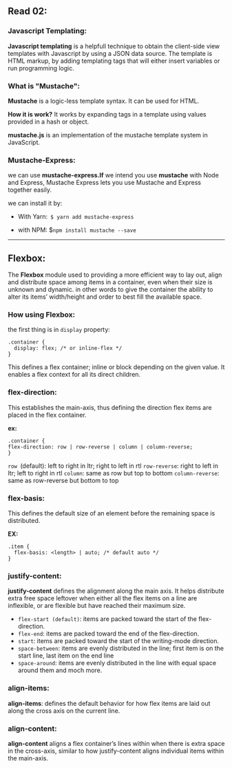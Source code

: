 ## Read 02:

### Javascript Templating:
 **Javascript templating** is a helpfull technique to obtain the client-side view templates with Javascript by using a JSON data source. The template is HTML markup, by adding templating tags that will either insert variables or run programming logic.

 ### What is "Mustache":
 **Mustache** is a logic-less template syntax. It can be used for HTML.
 
 **How it is work?**
 It works by expanding tags in a template using values provided in a hash or object.

>>
**mustache.js** is an implementation of the mustache template system in JavaScript.
>>

### Mustache-Express:
 we can use **mustache-express.If** we intend you use **mustache** with Node and Express, Mustache Express lets you use Mustache and Express together easily.

 we can install it by:
 - With Yarn:`` $ yarn add mustache-express``

 - with NPM: $``npm install mustache --save``

 -------------------------------------------------------
 ## Flexbox:
  The **Flexbox**  module  used to providing a more efficient way to lay out, align and distribute space among items in a container, even when their size is unknown and dynamic. in other words to give the container the ability to alter its items’ width/height and order to best fill the available space.

  ### How using Flexbox:
  the first thing is in ``display`` property:

```  
.container {
  display: flex; /* or inline-flex */
} 
```

  This defines a flex container; inline or block depending on the given value. It enables a flex context for all its direct children.

  ### flex-direction:
  This establishes the main-axis, thus defining the direction flex items are placed in the flex container.

  **ex:**

  ```
  .container {
  flex-direction: row | row-reverse | column | column-reverse;
}
```
``row ``(default): left to right in ltr; right to left in rtl
``row-reverse``: right to left in ltr; left to right in rtl
``column``: same as row but top to bottom
``column-reverse``: same as row-reverse but bottom to top

### flex-basis:
This defines the default size of an element before the remaining space is distributed.

**EX:**

```
.item {
  flex-basis: <length> | auto; /* default auto */
}

```

### justify-content:
**justify-content** defines the alignment along the main axis. It helps distribute extra free space leftover when either all the flex items on a line are inflexible, or are flexible but have reached their maximum size.

- ``flex-start (default)``: items are packed toward the start of the flex-direction.
- ``flex-end``: items are packed toward the end of the flex-direction.
- ``start``: items are packed toward the start of the writing-mode direction.
- ``space-between``: items are evenly distributed in the line; first item is on the start line, last item on the end line
- ``space-around``: items are evenly distributed in the line with equal space around them
and moch more.

### align-items:
**align-items**: defines the default behavior for how flex items are laid out along the cross axis on the current line.

### align-content: 
**align-content** aligns a flex container’s lines within when there is extra space in the cross-axis, similar to how justify-content aligns individual items within the main-axis.